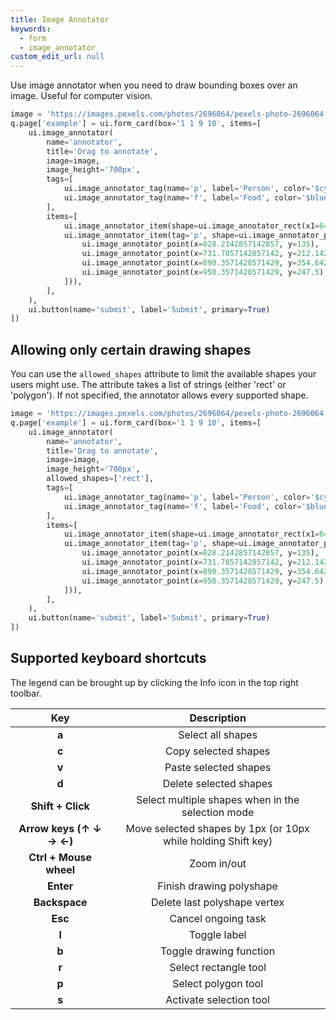 ```yaml
---
title: Image Annotator
keywords:
  - form
  - image_annotator
custom_edit_url: null
---
```


Use image annotator when you need to draw bounding boxes over an image. Useful for computer vision.

```py
image = 'https://images.pexels.com/photos/2696064/pexels-photo-2696064.jpeg?auto=compress&cs=tinysrgb&w=1260&h=750&dpr=1'
q.page['example'] = ui.form_card(box='1 1 9 10', items=[
    ui.image_annotator(
        name='annotator',
        title='Drag to annotate',
        image=image,
        image_height='700px',
        tags=[
            ui.image_annotator_tag(name='p', label='Person', color='$cyan'),
            ui.image_annotator_tag(name='f', label='Food', color='$blue'),
        ],
        items=[
            ui.image_annotator_item(shape=ui.image_annotator_rect(x1=649, y1=393, x2=383, y2=25), tag='p'),
            ui.image_annotator_item(tag='p', shape=ui.image_annotator_polygon([
                ui.image_annotator_point(x=828.2142857142857, y=135),
                ui.image_annotator_point(x=731.7857142857142, y=212.14285714285714),
                ui.image_annotator_point(x=890.3571428571429, y=354.6428571428571),
                ui.image_annotator_point(x=950.3571428571429, y=247.5)
            ])),
        ],
    ),
    ui.button(name='submit', label='Submit', primary=True)
])
```

## Allowing only certain drawing shapes

You can use the `allowed_shapes` attribute to limit the available shapes your users might use. The attribute takes a list of strings (either 'rect' or 'polygon'). If not specified, the annotator allows every supported shape.

```py
image = 'https://images.pexels.com/photos/2696064/pexels-photo-2696064.jpeg?auto=compress&cs=tinysrgb&w=1260&h=750&dpr=1'
q.page['example'] = ui.form_card(box='1 1 9 10', items=[
    ui.image_annotator(
        name='annotator',
        title='Drag to annotate',
        image=image,
        image_height='700px',
        allowed_shapes=['rect'],
        tags=[
            ui.image_annotator_tag(name='p', label='Person', color='$cyan'),
            ui.image_annotator_tag(name='f', label='Food', color='$blue'),
        ],
        items=[
            ui.image_annotator_item(shape=ui.image_annotator_rect(x1=649, y1=393, x2=383, y2=25), tag='p'),
            ui.image_annotator_item(tag='p', shape=ui.image_annotator_polygon([
                ui.image_annotator_point(x=828.2142857142857, y=135),
                ui.image_annotator_point(x=731.7857142857142, y=212.14285714285714),
                ui.image_annotator_point(x=890.3571428571429, y=354.6428571428571),
                ui.image_annotator_point(x=950.3571428571429, y=247.5)
            ])),
        ],
    ),
    ui.button(name='submit', label='Submit', primary=True)
])
```

## Supported keyboard shortcuts

The legend can be brought up by clicking the Info icon in the top right toolbar.

|         **Key**          |                         **Description**                       |
|:------------------------:|:-------------------------------------------------------------:|
|          **a**           |                        Select all shapes                      |
|          **c**           |                      Copy selected shapes                     |
|          **v**           |                      Paste selected shapes                    |
|          **d**           |                     Delete selected shapes                    |
|    **Shift + Click**     |       Select multiple shapes when in the selection mode       |
| **Arrow keys (↑ ↓ → ←)** | Move selected shapes by 1px (or 10px while holding Shift key) |
|  **Ctrl + Mouse wheel**  |                          Zoom in/out                          |
|        **Enter**         |                    Finish drawing polyshape                   |
|      **Backspace**       |                  Delete last polyshape vertex                 |
|         **Esc**          |                      Cancel ongoing task                      |
|          **l**           |                          Toggle label                         |
|          **b**           |                    Toggle drawing function                    |
|          **r**           |                     Select rectangle tool                     |
|          **p**           |                       Select polygon tool                     |
|          **s**           |                     Activate selection tool                   |
